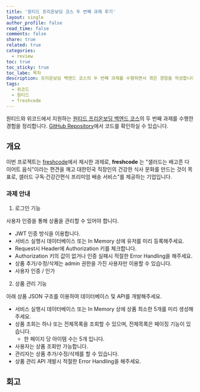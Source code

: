 ```yaml
---
title: '원티드 프리온보딩 코스 두 번째 과제 후기'
layout: single
author_profile: false
read_time: false
comments: false
share: true
related: true
categories:
  - review
toc: true
toc_sticky: true
toc_labe: 목차
description: 프리온보딩 백엔드 코스의 두 번째 과제를 수행하면서 겪은 경험을 작성합니다.
tags:
  - 위코드
  - 원티드
  - freshcode
---
```


원티드와 위코드에서 지원하는 [원티드 프리온보딩 백엔드 코스](https://www.wanted.co.kr/events/pre_onboarding_course_4)의 두 번째 과제를 수행한 경험을 정리합니다. [GitHub Repository](https://github.com/chinsanchung/preonboarding-freshcode)에서 코드를 확인하실 수 있습니다.

## 개요

이번 프로젝트는 [freshcode](https://www.freshcode.me/)에서 제시한 과제로, **freshcode** 는 "샐러드는 배고픈 다이어트 음식"이라는 편견을 깨고 대한민국 직장인의 건강한 식사 문화를 만드는 것이 목표로, 샐러드 구독·건강간편식 프리미엄 배송 서비스"를 제공하는 기업입니다.

### 과제 안내

1. 로그인 기능

사용자 인증을 통해 상품을 관리할 수 있어야 합니다.

- JWT 인증 방식을 이용합니다.
- 서비스 실행시 데이터베이스 또는 In Memory 상에 유저를 미리 등록해주세요.
- Request시 Header에 Authorization 키를 체크합니다.
- Authorization 키의 값이 없거나 인증 실패시 적절한 Error Handling을 해주세요.
- 상품 추가/수정/삭제는 admin 권한을 가진 사용자만 이용할 수 있습니다.
- 사용자 인증 / 인가

2. 상품 관리 기능

아래 상품 JSON 구조를 이용하여 데이터베이스 및 API를 개발해주세요.

- 서비스 실행시 데이터베이스 또는 In Memory 상에 상품 최소한 5개를 미리 생성해주세요.
- 상품 조회는 하나 또는 전체목록을 조회할 수 있으며, 전체목록은 페이징 기능이 있습니다.
  - 한 페이지 당 아이템 수는 5개 입니다.
- 사용자는 상품 조회만 가능합니다.
- 관리자는 상품 추가/수정/삭제를 할 수 있습니다.
- 상품 관리 API 개발시 적절한 Error Handling을 해주세요.

## 회고
